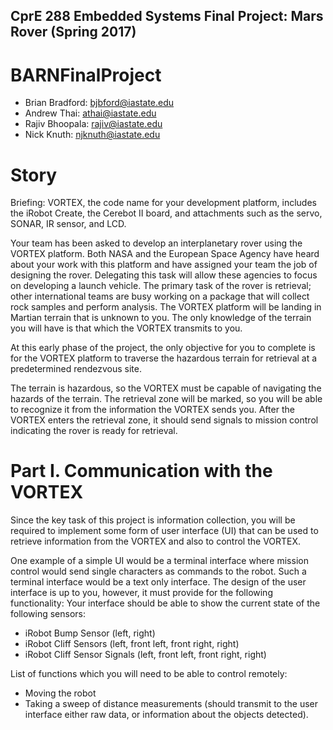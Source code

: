 ## CprE 288 Embedded Systems Final Project: Mars Rover (Spring 2017)
# BARNFinalProject

* Brian Bradford: bjbford@iastate.edu
* Andrew Thai: athai@iastate.edu
* Rajiv Bhoopala: rajiv@iastate.edu
* Nick Knuth: njknuth@iastate.edu

# Story
Briefing: VORTEX, the code name for your development platform, includes the iRobot Create, the Cerebot
II board, and attachments such as the servo, SONAR, IR sensor, and LCD.

Your team has been asked to develop an interplanetary rover using the VORTEX platform. Both NASA
and the European Space Agency have heard about your work with this platform and have assigned your
team the job of designing the rover. Delegating this task will allow these agencies to focus on developing
a launch vehicle. The primary task of the rover is retrieval; other international teams are busy working
on a package that will collect rock samples and perform analysis. The VORTEX platform will be landing in
Martian terrain that is unknown to you. The only knowledge of the terrain you will have is that which
the VORTEX transmits to you.

At this early phase of the project, the only objective for you to complete is for the VORTEX platform to
traverse the hazardous terrain for retrieval at a predetermined rendezvous site.

The terrain is hazardous, so the VORTEX must be capable of navigating the hazards of the terrain. The
retrieval zone will be marked, so you will be able to recognize it from the information the VORTEX sends
you. After the VORTEX enters the retrieval zone, it should send signals to mission control indicating the
rover is ready for retrieval.

# Part I. Communication with the VORTEX
Since the key task of this project is information collection, you will be required to implement some form
of user interface (UI) that can be used to retrieve information from the VORTEX and also to control the
VORTEX.

One example of a simple UI would be a terminal interface where mission control would send single
characters as commands to the robot. Such a terminal interface would be a text only interface. The
design of the user interface is up to you, however, it must provide for the following functionality:
Your interface should be able to show the current state of the following sensors:
* iRobot Bump Sensor (left, right)
* iRobot Cliff Sensors (left, front left, front right, right)
* iRobot Cliff Sensor Signals (left, front left, front right, right)

List of functions which you will need to be able to control remotely:
* Moving the robot
* Taking a sweep of distance measurements (should transmit to the user interface either raw data, or information about the objects detected).
